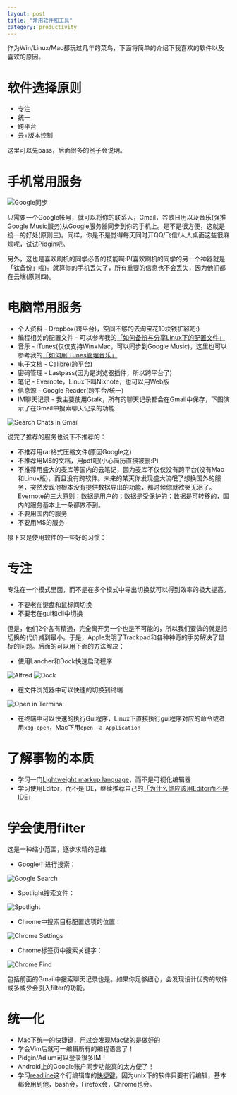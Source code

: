 ```yaml
---
layout: post
title: "常用软件和工具"
category: productivity
---
```


作为Win/Linux/Mac都玩过几年的菜鸟，下面将简单的介绍下我喜欢的软件以及喜欢的原因。

软件选择原则
=========
* 专注
* 统一
* 跨平台
* 云+版本控制

这里可以先pass，后面很多的例子会说明。

手机常用服务
==========
![Google同步](/assets/images/google-sync.png)

只需要一个Google帐号，就可以将你的联系人，Gmail，谷歌日历以及音乐(强推Google Music服务)从Google服务器同步到你的手机上。是不是很方便，这就是统一的好处(原则三)。同样，你是不是觉得每天同时开QQ/飞信/人人桌面这些很麻烦呢，试试Pidgin吧。

另外，这也是喜欢刷机的同学必备的技能啊:P(喜欢刷机的同学的另一个神器就是「钛备份」啦)。就算你的手机丢失了，所有重要的信息也不会丢失，因为他们都在云端(原则四)。

电脑常用服务
==========
* 个人资料 - Dropbox(跨平台)，空间不够的去淘宝花10块钱扩容吧:)
* 编程相关的配置文件 - 可以参考我的[「如何备份与分享Linux下的配置文件」](/blog/2012/03/23/howto-backup-and-share-linux-config-files/)
* 音乐 - iTunes(仅仅支持Win+Mac，可以同步到Google Music)，这里也可以参考我的[「如何用iTunes管理音乐」](/blog/2012/06/15/manage-music-with-itunes/)
* 电子文档 - Calibre(跨平台)
* 密码管理 - Lastpass(因为是浏览器插件，所以跨平台了)
* 笔记 - Evernote，Linux下叫Nixnote，也可以用Web版
* 信息源 - Google Reader(跨平台/统一)
* IM聊天记录 - 我主要使用Gtalk，所有的聊天记录都会在Gmail中保存，下图演示了在Gmail中搜索聊天记录的功能

![Search Chats in Gmail](/assets/images/gmail-chats.jpg)


说完了推荐的服务也说下不推荐的：

* 不推荐用rar格式压缩文件(原因Google之)
* 不推荐用M$的文档，用pdf吧(小心简历直接被删:P)
* 不推荐用盛大的麦库等国内的云笔记，因为麦库不仅仅没有跨平台(没有Mac和Linux版)，而且没有跨软件。未来的某天你发现盛大流氓了想换国外的服务，突然发现他根本没有提供数据导出的功能，那时候你就欲哭无泪了。Evernote的三大原则：数据是用户的；数据是受保护的；数据是可转移的，国内的服务基本上一条都做不到。
* 不要用国内的服务
* 不要用M$的服务

接下来是使用软件的一些好的习惯：

专注
====
专注在一个模式里面，而不是在多个模式中导出切换就可以得到效率的极大提高。

* 不要老在键盘和鼠标间切换
* 不要老在gui和cli中切换


但是，他们2个各有精通，完全离开另一个也是不可能的，所以我们要做的就是把切换的代价减到最小。于是，Apple发明了Trackpad和各种神奇的手势解决了鼠标的问题。后面的可以用下面的方法解决：

* 使用Lancher和Dock快速启动程序

![Alfred](/assets/images/alfred.png)
![Dock](/assets/images/dock.jpg)

* 在文件浏览器中可以快速的切换到终端

![Open in Terminal](/assets/images/open-in-terminal.jpg)

* 在终端中可以快速的执行Gui程序，Linux下直接执行gui程序对应的命令或者用`xdg-open`，Mac下用`open -a Application`

了解事物的本质
===========
* 学习一门[Lightweight markup language](http://en.wikipedia.org/wiki/Lightweight_markup_language)，而不是可视化编辑器
* 学习使用Editor，而不是IDE，继续推荐自己的[「为什么你应该用Editor而不是IDE」](http://miao.hu/2012/06/07/why-you-should-use-editor-and-not-ide/)


学会使用filter
============
这是一种缩小范围，逐步求精的思维

* Google中进行搜索：

![Google Search](/assets/images/google-search.png)

* Spotlight搜索文件：

![Spotlight](/assets/images/spotlight.png)

* Chrome中搜索目标配置选项的位置：

![Chrome Settings](/assets/images/chrome-settings.jpg)

* Chrome标签页中搜索关键字：

![Chrome Find](/assets/images/chrome-find.jpg)

包括前面的Gmail中搜索聊天记录也是。如果你足够细心，会发现设计优秀的软件或多或少会引入filter的功能。

统一化
=====
* Mac下统一的快捷键，用过会发现Mac做的是做好的
* 学会Vim后就可一编辑所有的编程语言了！
* Pidgin/Adium可以登录很多IM！
* Android上的Google账户同步功能真的太方便了！
* 学习[readline](http://linuxtoy.org/archives/readline.html)这个行编辑库的[快捷键](http://www.bigsmoke.us/readline/shortcuts)，因为unix下的软件只要有行编辑，基本都会用到他，bash会，Firefox会，Chrome也会。

